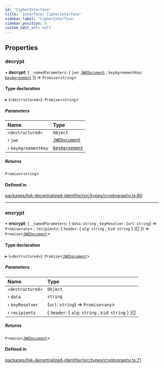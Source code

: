 ```yaml
---
id: 'CipherInterface'
title: 'Interface: CipherInterface'
sidebar_label: 'CipherInterface'
sidebar_position: 0
custom_edit_url: null
---
```


## Properties

### decrypt

• **decrypt**: (`__namedParameters`: { `jwe`: [`JWEDocument`](JWEDocument.md) ; `keyAgreementKey`: [`KeyAgreement`](../modules.md#keyagreement) }) => `Promise`<`string`\>

#### Type declaration

▸ (`«destructured»`): `Promise`<`string`\>

##### Parameters

| Name                | Type                                         |
| :------------------ | :------------------------------------------- |
| `«destructured»`    | `Object`                                     |
| › `jwe`             | [`JWEDocument`](JWEDocument.md)              |
| › `keyAgreementKey` | [`KeyAgreement`](../modules.md#keyagreement) |

##### Returns

`Promise`<`string`\>

#### Defined in

[packages/lisk-decentralized-identifier/src/types/cryptography.ts:80](https://github.com/aldhosutra/lisk-did/blob/37c055c/packages/lisk-decentralized-identifier/src/types/cryptography.ts#L80)

---

### encrypt

• **encrypt**: (`__namedParameters`: { `data`: `string` ; `keyResolver`: (`url`: `string`) => `Promise`<`any`\> ; `recipients`: { `header`: { `alg`: `string` ; `kid`: `string` } }[] }) => `Promise`<[`JWEDocument`](JWEDocument.md)\>

#### Type declaration

▸ (`«destructured»`): `Promise`<[`JWEDocument`](JWEDocument.md)\>

##### Parameters

| Name             | Type                                                  |
| :--------------- | :---------------------------------------------------- |
| `«destructured»` | `Object`                                              |
| › `data`         | `string`                                              |
| › `keyResolver`  | (`url`: `string`) => `Promise`<`any`\>                |
| › `recipients`   | { `header`: { `alg`: `string` ; `kid`: `string` } }[] |

##### Returns

`Promise`<[`JWEDocument`](JWEDocument.md)\>

#### Defined in

[packages/lisk-decentralized-identifier/src/types/cryptography.ts:71](https://github.com/aldhosutra/lisk-did/blob/37c055c/packages/lisk-decentralized-identifier/src/types/cryptography.ts#L71)
